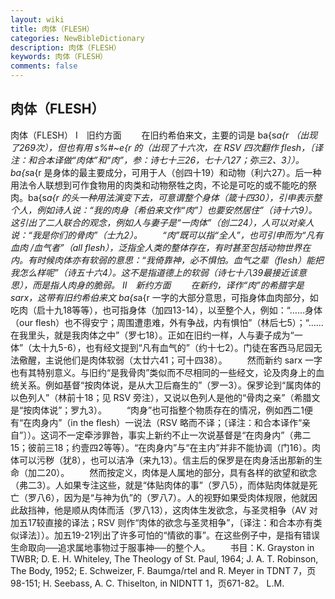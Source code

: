 ```yaml
---
layout: wiki
title: 肉体（FLESH）
categories: NewBibleDictionary
description: 肉体（FLESH）
keywords: 肉体（FLESH）
comments: false
---
```


## 肉体（FLESH）



肉体（FLESH）
Ⅰ　旧约方面
　　在旧约希伯来文，主要的词是 ba{s*a{r （出现了269次），但也有用 s%#~e{r 的（出现了十六次，在 RSV 四次翻作 flesh，〔译注：和合本译做“肉体”和“肉”，参：诗七十三26，七十八27；弥三2、3〕）。ba{s*a{r 是身体的最主要成分，可用于人（创四十19）和动物（利六27）。后一种用法令人联想到可作食物用的肉类和动物祭牲之肉，不论是可吃的或不能吃的祭肉。ba{s*a{r 的头一种用法演变下去，可意谓整个身体（箴十四30），引申表示整个人，例如诗人说：“我的肉身〔希伯来文作“肉”〕也要安然居住”（诗十六9）。这引出了二人联合的观念，例如人与妻子是“一肉体”（创二24），人可以对亲人说：“我是你们的骨肉”（士九2）。
　　“肉”既可以指“全人”，也可引申而为“凡有血肉
/血气者”（all flesh），泛指全人类的整体存在，有时甚至包括动物世界在内。有时候肉体亦有软弱的意思：“我倚靠神，必不惧怕。血气之辈（flesh）能把我怎么样呢”（诗五十六4）。这不是指道德上的软弱（诗七十八39最接近该意思），而是指人肉身的脆弱。
Ⅱ　新约方面
　　在新约，译作“肉”的希腊字是 sarx，这带有旧约希伯来文 ba{s*a{r 一字的大部分意思，可指身体血肉部分，如吃肉（启十九18等等），也可指身体（加四13-14），以至整个人，例如：“……身体（our flesh）也不得安宁；周围遭患难，外有争战，内有惧怕”（林后七5）；“……在我里头，就是我肉体之中”（罗七18）。正如在旧约一样，人与妻子成为“一体”（太十九5-6），也有经文提到“凡有血气的”（约十七2）。门徒在客西马尼园无法儆醒，主说他们是肉体软弱（太廿六41；可十四38）。
　　然而新约 sarx 一字也有其特别意义。与旧约“是我骨肉”类似而不尽相同的一些经文，论及肉身上的血统关系。例如基督“按肉体说，是从大卫后裔生的”（罗一3）。保罗论到“属肉体的以色列人”（林前十18；见 RSV 旁注），又说以色列人是他的“骨肉之亲”（希腊文是“按肉体说”；罗九3）。
　　“肉身”也可指整个物质存在的情况，例如西二1便有“在肉身内”（in the flesh）一说法（RSV 略而不译；〔译注：和合本译作“亲自”〕）。这词不一定牵涉罪咎，事实上新约不止一次说基督是“在肉身内”（弗二15；彼前三18；约壹四2等等）。“在肉身内”与“在主内”并非不能协调（门16）。肉体可以污秽（犹8），也可以洁净（来九13）。信主后的保罗是在肉身活出那新的生命（加二20）。
　　然而按定义，肉体是人属地的部分，具有各样的欲望和欲念（弗二3）。人如果专注这些，就是“体贴肉体的事”（罗八5），而体贴肉体就是死亡（罗八6），因为是“与神为仇”的（罗八7）。人的视野如果受肉体规限，他就因此敌挡神，他是顺从肉体而活（罗八13），这肉体生发欲念，与圣灵相争（AV 对加五17较直接的译法；RSV 则作“肉体的欲念与圣灵相争”，〔译注：和合本亦有类似译法〕）。加五19-21列出了许多可怕的“情欲的事”。在这些例子中，是指有错误生命取向──追求属地事物过于服事神──的整个人。
　　书目：K. Grayston in TWBR; D. E. H. Whiteley, The Theology of St. Paul, 1964; J. A. T.
Robinson, The Body, 1952; E.
Schweizer, F. Baumga/rtel and R. Meyer in TDNT 7，页98-151; H. Seebass, A. C. Thiselton,
in NIDNTT 1，页671-82。
L.M.




